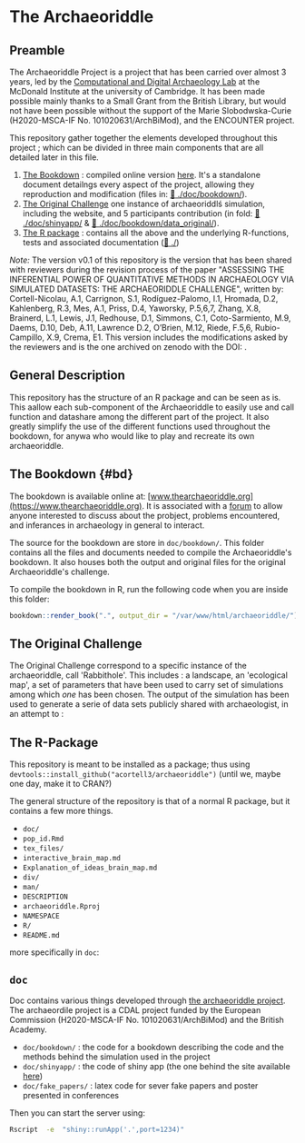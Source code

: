 # The Archaeoriddle


## Preamble

The Archaeoriddle Project is a project that has been carried over almost 3 years, led by the [Computational and Digital Archaeology Lab](https://www.arch.cam.ac.uk/research/laboratories/cdal) at the McDonald Institute at the university of Cambridge. It has been made possible mainly thanks to a Small Grant from the British Library, but would not have been possible without the support of the Marie Slobodwska-Curie (H2020-MSCA-IF No. 101020631/ArchBiMod), and the ENCOUNTER project.


This repository gather together  the elements developed throughout this project ; which can be divided in three main components that are all detailed later in this file.

1. [The Bookdown](?tab=readme-ov-file#the-bookdown-bd) : compiled online version [here](www.thearchaeoriddle.com). It's a standalone document detailngs every aspect of the project, allowing they reproduction and modification (files in: [:file_folder: ./doc/bookdown/](./doc/bookdown/)).
2. [The Original Challenge](the-original-challenge) one instance of archaeoriddlś simulation, including the website, and 5 participants contribution (in fold: [:file_folder: ./doc/shinyapp/](./doc/shinyapp/) & [:file_folder: ./doc/bookdown/data_original/](./doc/bookdown/data_original/)).
2. [The R package](the-r-package) : contains all the above and the underlying R-functions, tests and associated documentation ([:file_folder: ./](./))


*Note:* The version v0.1 of this repository is the version that has been shared with reviewers during the revision process of the paper "ASSESSING THE INFERENTIAL POWER OF QUANTITATIVE METHODS IN ARCHAEOLOGY VIA SIMULATED DATASETS: THE ARCHAEORIDDLE CHALLENGE", written by:
Cortell-Nicolau, A.1, Carrignon, S.1, Rodíguez-Palomo, I.1, Hromada, D.2, Kahlenberg, R.3, Mes, A.1, Priss, D.4, Yaworsky, P.5,6,7, Zhang, X.8, Brainerd, L.1, Lewis, J.1, Redhouse, D.1, Simmons, C.1, Coto-Sarmiento, M.9, Daems, D.10, Deb, A.11, Lawrence D.2, O’Brien, M.12, Riede, F.5,6, Rubio-Campillo, X.9, Crema, E1.
This version includes the modifications asked by the reviewers and is the one archived on zenodo with the DOI: . 


## General Description

This repository has the structure of an R package and can be seen as is. This aallow each sub-component of the Archaeoriddle to easily use and call function and datashare among the different part of the project. It also greatly simplify the use of the different functions used throughout the bookdown, for anywa who would like to play and recreate its own archaeoriddle.


## The Bookdown {#bd}

The bookdown is available online at: [www.thearchaeoriddle.org](https://www.thearchaeoriddle.org). It is associated with a [forum](https://www.thearchaeoriddle.org/forum) to allow anyone interested to discuss about the probject, problems encountered, and inferances in archaeology in general to interact.

The source for the bookdown are store in `doc/bookdown/`.
This folder contains all the files and documents needed to compile the Archaeoriddle's bookdown. It also houses both the output and original files for the original Archaeoriddle's challenge.

To compile the bookdown in R, run the following code when you are inside this folder:

```R
bookdown::render_book(".", output_dir = "/var/www/html/archaeoriddle/")
```


## The Original Challenge 

The Original Challenge correspond to a specific instance of the archaeoriddle, call 'Rabbithole'. This includes : a landscape, an 'ecological map', a set of parameters that have been used to carry set of simulations among which  _one_ has been chosen. The output of the simulation has been used to generate a serie of data sets publicly shared with archaeologist, in an attempt to :



## The R-Package 

This repository is meant to be installed as a package; thus using `devtools::install_github("acortell3/archaeoriddle")` (until we, maybe one day, make it to CRAN?)


The general structure of the repository is that of a normal R package, but it contains a few more things.

- `doc/`
- `pop_id.Rmd`
- `tex_files/`
- `interactive_brain_map.md`
- `Explanation_of_ideas_brain_map.md`
- `div/`
- `man/`
- `DESCRIPTION`
- `archaeoriddle.Rproj`
- `NAMESPACE`
- `R/`
- `README.md`

more specifically in `doc`:


## `doc`

Doc contains various things developed through [the archaeoriddle project](https://theia.arch.cam.ac.uk/archaeoriddle). The archaeordile project is a CDAL project funded by the European Commission (H2020-MSCA-IF No. 101020631/ArchBiMod) and the British Academy.

- `doc/bookdown/` : the code for a  bookdown describing the code and the methods behind the simulation used in the project
- `doc/shinyapp/` : the code of  shiny app (the one behind the site available [here](https://theia.arch.cam.ac.uk/archaeoriddle))
- `doc/fake_papers/` :  latex code for sever fake papers and poster presented in conferences


Then you can start the server using:

```bash
Rscript  -e  "shiny::runApp('.',port=1234)"
```

